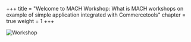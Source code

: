 +++
title = "Welcome to MACH Workshop: What is MACH workshops on example of simple application integrated with Commercetools"
chapter = true
weight = 1
+++

![Workshop](/images/logo.png)
